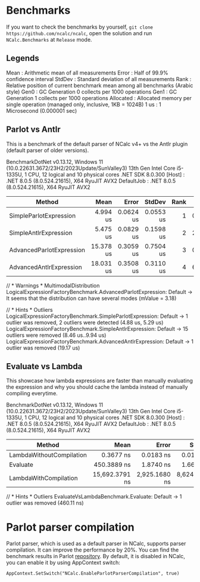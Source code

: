 ﻿# Benchmarks

If you want to check the benchmarks by yourself, `git clone https://github.com/ncalc/ncalc`, open the solution and
run `NCalc.Benchmarks` at `Release` mode.

## Legends
Mean      : Arithmetic mean of all measurements
Error     : Half of 99.9% confidence interval
StdDev    : Standard deviation of all measurements
Rank      : Relative position of current benchmark mean among all benchmarks (Arabic style)
Gen0      : GC Generation 0 collects per 1000 operations
Gen1      : GC Generation 1 collects per 1000 operations
Allocated : Allocated memory per single operation (managed only, inclusive, 1KB = 1024B)
1 us      : 1 Microsecond (0.000001 sec)

## Parlot vs Antlr

This is a benchmark of the default parser of NCalc v4+ vs the Antlr plugin (default parser of older versions).

BenchmarkDotNet v0.13.12, Windows 11 (10.0.22631.3672/23H2/2023Update/SunValley3)
13th Gen Intel Core i5-1335U, 1 CPU, 12 logical and 10 physical cores
.NET SDK 8.0.300
[Host]     : .NET 8.0.5 (8.0.524.21615), X64 RyuJIT AVX2
DefaultJob : .NET 8.0.5 (8.0.524.21615), X64 RyuJIT AVX2


| Method                   | Mean      | Error     | StdDev    | Rank | Gen0   | Gen1   | Allocated |
|------------------------- |----------:|----------:|----------:|-----:|-------:|-------:|----------:|
| SimpleParlotExpression   |  4.994 us | 0.0624 us | 0.0553 us |    1 | 0.1678 |      - |   1.05 KB |
| SimpleAntlrExpression    |  5.475 us | 0.0829 us | 0.1598 us |    2 | 2.1744 | 0.0992 |  13.34 KB |
| AdvancedParlotExpression | 15.378 us | 0.3059 us | 0.7504 us |    3 | 0.4120 |      - |   2.58 KB |
| AdvancedAntlrExpression  | 18.031 us | 0.3508 us | 0.3110 us |    4 | 6.2561 | 0.7324 |  38.39 KB |

// * Warnings *
MultimodalDistribution
LogicalExpressionFactoryBenchmark.AdvancedParlotExpression: Default -> It seems that the distribution can have several modes (mValue = 3.18)

// * Hints *
Outliers
LogicalExpressionFactoryBenchmark.SimpleParlotExpression: Default  -> 1 outlier  was  removed, 2 outliers were detected (4.88 us, 5.29 us)
LogicalExpressionFactoryBenchmark.SimpleAntlrExpression: Default   -> 15 outliers were removed (8.46 us..9.94 us)
LogicalExpressionFactoryBenchmark.AdvancedAntlrExpression: Default -> 1 outlier  was  removed (19.17 us)


## Evaluate vs Lambda

This showcase how lambda expressions are faster than manually evaluating the expression and why you should cache the
lambda instead of manually compiling everytime.


BenchmarkDotNet v0.13.12, Windows 11 (10.0.22631.3672/23H2/2023Update/SunValley3)
13th Gen Intel Core i5-1335U, 1 CPU, 12 logical and 10 physical cores
.NET SDK 8.0.300
[Host]     : .NET 8.0.5 (8.0.524.21615), X64 RyuJIT AVX2
DefaultJob : .NET 8.0.5 (8.0.524.21615), X64 RyuJIT AVX2


| Method                   | Mean           | Error         | StdDev        | Median         | Rank | Gen0   | Gen1   | Allocated |
|------------------------- |---------------:|--------------:|--------------:|---------------:|-----:|-------:|-------:|----------:|
| LambdaWithoutCompilation |      0.3677 ns |     0.0183 ns |     0.0171 ns |      0.3630 ns |    1 |      - |      - |         - |
| Evaluate                 |    450.3889 ns |     1.8740 ns |     1.6612 ns |    450.0070 ns |    2 | 0.2842 | 0.0005 |    1784 B |
| LambdaWithCompilation    | 15,692.3791 ns | 2,925.1680 ns | 8,624.9239 ns | 10,760.3775 ns |    3 | 0.7935 | 0.7629 |    5024 B |

// * Hints *
Outliers
EvaluateVsLambdaBenchmark.Evaluate: Default -> 1 outlier  was  removed (460.11 ns)

# Parlot parser compilation

Parlot parser, which is used as a default parser in NCalc, supports parser compilation. It can improve the performance by 20%. You can find the benchmark results in Parlot [repository](https://github.com/sebastienros/parlot#performance).
By default, it is disabled in NCalc, you can enable it by using AppContext switch:

`AppContext.SetSwitch("NCalc.EnableParlotParserCompilation", true)`